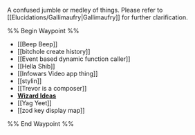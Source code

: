 A confused jumble or medley of things. Please refer to [[Elucidations/Gallimaufry|Gallimaufry]] for further clarification.

%% Begin Waypoint %%
- [[Beep Beep]]
- [[bitchole create history]]
- [[Event based dynamic function caller]]
- [[Hella Shib]]
- [[Infowars Video app thing]]
- [[stylin]]
- [[Trevor is a composer]]
- **[Wizard Ideas](./Wizard%20Ideas/Wizard%20Ideas.md)**
- [[Yag Yeet]]
- [[zod key display map]]

%% End Waypoint %%
